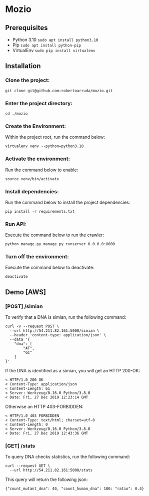 # Mozio

## Prerequisites
- Python 3.10 `sudo apt install python3.10`
- Pip `sudo apt install python-pip`
- VirtualEnv `sudo pip install virtualenv`

## Installation

### Clone the project:
```
git clone git@github.com:robertoarruda/mozio.git
```

### Enter the project directory:
```
cd ./mozio
```

### Create the Environment:
Within the project root, run the command below:
```
virtualenv venv --python=python3.10
```

### Activate the environment:
Run the command below to enable:
```
source venv/bin/activate
```

### Install dependencies:
Run the command below to install the project dependencies:
```
pip install -r requirements.txt
```

### Run API:
Execute the command below to run the crawler:
```
python manage.py manage.py runserver 0.0.0.0:8000
```

### Turn off the environment:
Execute the command below to deactivate:
```
deactivate
```

## Demo [AWS]
### [POST] /simian
To verify that a DNA is simian, run the following command:
```
curl -v --request POST \
  --url http://54.211.82.161:5000/simian \
  --header 'content-type: application/json' \
  --data '{
    "dna": [
        "AT",
        "GC"
    ]
}'
```

If the DNA is identified as a simian, you will get an HTTP 200-OK:
```
< HTTP/1.0 200 OK
< Content-Type: application/json
< Content-Length: 61
< Server: Werkzeug/0.16.0 Python/3.8.0
< Date: Fri, 27 Dec 2019 12:23:14 GMT
```

Otherwise an HTTP 403-FORBIDDEN:
```
< HTTP/1.0 403 FORBIDDEN
< Content-Type: text/html; charset=utf-8
< Content-Length: 0
< Server: Werkzeug/0.16.0 Python/3.8.0
< Date: Fri, 27 Dec 2019 12:43:36 GMT
```
### [GET] /stats
To query DNA checks statistics, run the following command:
```
curl --request GET \
  --url http://54.211.82.161:5000/stats
```

This query will return the following json:
```
{"count_mutant_dna": 40, "count_human_dna": 100: "ratio": 0.4}
```